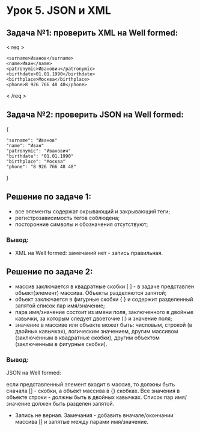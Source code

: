 # Урок 5. JSON и XML

## Задача №1: проверить XML на Well formed:

< req >

    <surname>Иванов</surname>
    <name>Иван</name>
    <patronymic>Иванович</patronymic>
    <birthdate>01.01.1990</birthdate>
    <birthplace>Москва</birthplace>
    <phone>8 926 766 48 48</phone>
< /req >

## Задача №2: проверить JSON на Well formed:

{

    "surname": "Иванов"
    "name": "Иван"
    "patronymic": "Иванович"
    "birthdate": "01.01.1990"
    "birthplace": "Москва"
    "phone": "8 926 766 48 48"
}

## Решение по задаче 1:
- все элементы содержат окрывающий и закрывающий теги;
- регистрозависимость тегов соблюдена;
- посторонние символы и обозначения отсутствуют;

### Вывод:
- XML на Well formed: замечаний нет - запись правильная.
 
## Решение по задаче 2:
- массив заключается в квадратные скобки [ ] - в задаче представлен объект(элемент) массива. Объекты разделяются запятой;
- объект заключается в фигурные скобки { } и содержит разделенный запятой список пар имя/значение;
- пара имя/значение состоит из имени поля, заключенного в двойные кавычки, за которым следует двоеточие (:) и значение поля;
- значение в массиве или объекте может быть:
числовым, строкой (в двойных кавычках), логическим значением, другим массивом (заключенным в квадратные скобки), другим объектом (заключенным в фигурные скобки).

### Вывод:
JSON на Well formed: 
 
 если представленный элемент входит в массив, то должны быть сначала [] - скобки, а объект массива в {} скобках. Все значения в объекте строки - должны быть в двойных кавычках. Список пар имя/значение должен быть разделен запятой.

 - Запись не верная. 
 Замечания - добавить вначале/окончании массива [] и запятые между парами имя/значение.  


